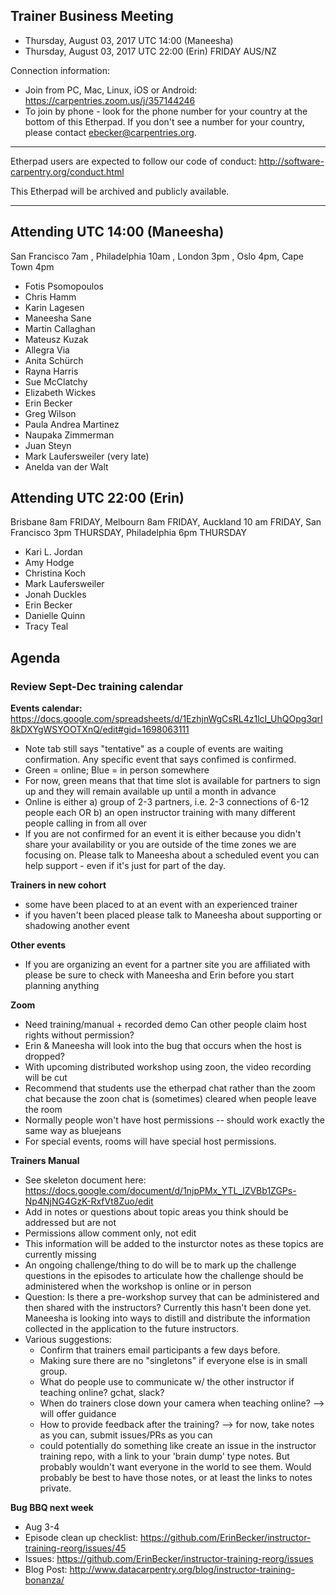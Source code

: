 ## Trainer Business Meeting
- Thursday, August 03, 2017 UTC 14:00 (Maneesha)
- Thursday, August 03, 2017 UTC 22:00 (Erin) FRIDAY AUS/NZ

Connection information:
- Join from PC, Mac, Linux, iOS or Android: https://carpentries.zoom.us/j/357144246
- To join by phone - look for the phone number for your country at the bottom of this Etherpad. If you don't see a number for your country, please contact ebecker@carpentries.org.
_____________________________________________________________________________________________
Etherpad users are expected to follow our code of conduct: http://software-carpentry.org/conduct.html

This Etherpad will be archived and publicly available.
_____________________________________________________________________________________________

## Attending UTC 14:00 (Maneesha) 
San Francisco 7am , Philadelphia 10am , London 3pm , Oslo 4pm, Cape Town 4pm
- Fotis Psomopoulos
- Chris Hamm 
- Karin Lagesen
- Maneesha Sane
- Martin Callaghan
- Mateusz Kuzak
- Allegra Via
- Anita Schürch
- Rayna Harris
- Sue McClatchy
- Elizabeth Wickes
- Erin Becker
- Greg Wilson
- Paula Andrea Martinez
- Naupaka Zimmerman
- Juan Steyn
- Mark Laufersweiler (very late)
- Anelda van der Walt

## Attending UTC 22:00 (Erin)
Brisbane 8am FRIDAY, Melbourn 8am FRIDAY, Auckland 10 am FRIDAY, San Francisco 3pm THURSDAY, Philadelphia 6pm THURSDAY
- Kari L. Jordan
- Amy Hodge
- Christina Koch
- Mark Laufersweiler
- Jonah Duckles
- Erin Becker
- Danielle Quinn
- Tracy Teal


## Agenda

### Review Sept-Dec training calendar
**Events calendar:** https://docs.google.com/spreadsheets/d/1EzhjnWgCsRL4z1lcI_UhQOpg3qrI8kDXYgWSYOOTXnQ/edit#gid=1698063111
- Note tab still says "tentative" as a couple of events are waiting confirmation.  Any specific event that says confimed is confirmed.
- Green = online; Blue = in person somewhere
- For now, green means that that time slot is available for partners to sign up and they will remain available up until a month in advance
- Online is either a) group of 2-3 partners, i.e. 2-3 connections of 6-12 people each OR b) an open instructor training with many different people calling in from all over
- If you are not confirmed for an event it is either because you didn't share your availability or you are outside of the time zones we are focusing on.  Please talk to Maneesha about a scheduled event you can help support - even if it's just for part of the day.

**Trainers in new cohort**
- some have been placed to at an event with an experienced trainer
- if you haven't been placed please talk to Maneesha about supporting or shadowing another event

**Other events**
- If you are organizing an event for a partner site you are affiliated with please be sure to check with Maneesha and Erin before you start planning anything

**Zoom**
- Need training/manual + recorded demo
Can other people claim host rights without permission?
- Erin & Maneesha will look into the bug that occurs when the host is dropped?
- With upcoming distributed workshop using zoon, the video recording will be cut
- Recommend that students use the etherpad chat rather than the zoom chat because the zoon chat is (sometimes) cleared when people leave the room
- Normally people won't have host permissions -- should work exactly the same way as bluejeans
- For special events, rooms will have special host permissions.  


**Trainers Manual**
- See skeleton document here:  https://docs.google.com/document/d/1njpPMx_YTL_lZVBb1ZGPs-Np4NjNG4GzK-RxfVt8Zuo/edit
- Add in notes or questions about topic areas you think should be addressed but are not
- Permissions allow comment only, not edit
- This information will be added to the insturctor notes as these topics are currently missing
- An ongoing challenge/thing to do will be to mark up the challenge questions in the episodes to articulate how the challenge should be administered when the workshop is online or in person
- Question: Is there a pre-workshop survey that can be administered and then shared with the instructors? Currently this hasn't been done yet. Maneesha is looking into ways to distill and distribute the information collected in the application to the future instructors. 
- Various suggestions: 
    - Confirm that trainers email participants a few days before.  
    - Making sure there are no "singletons" if everyone else is in small group. 
    - What do people use to communicate w/ the other instructor if teaching online?  gchat, slack?
    - When do trainers close down your camera when teaching online? --> will offer guidance
    - How to provide feedback after the training?  --> for now, take notes as you can, submit issues/PRs as you can
    - could potentially do something like create an issue in the instructor training repo, with a link to your 'brain dump' type notes. But probably wouldn't want everyone in the world to see them. Would probably be best to have those notes, or at least the links to notes private.

**Bug BBQ next week**
- Aug 3-4
- Episode clean up checklist: https://github.com/ErinBecker/instructor-training-reorg/issues/45
- Issues: https://github.com/ErinBecker/instructor-training-reorg/issues
- Blog Post: http://www.datacarpentry.org/blog/instructor-training-bonanza/
